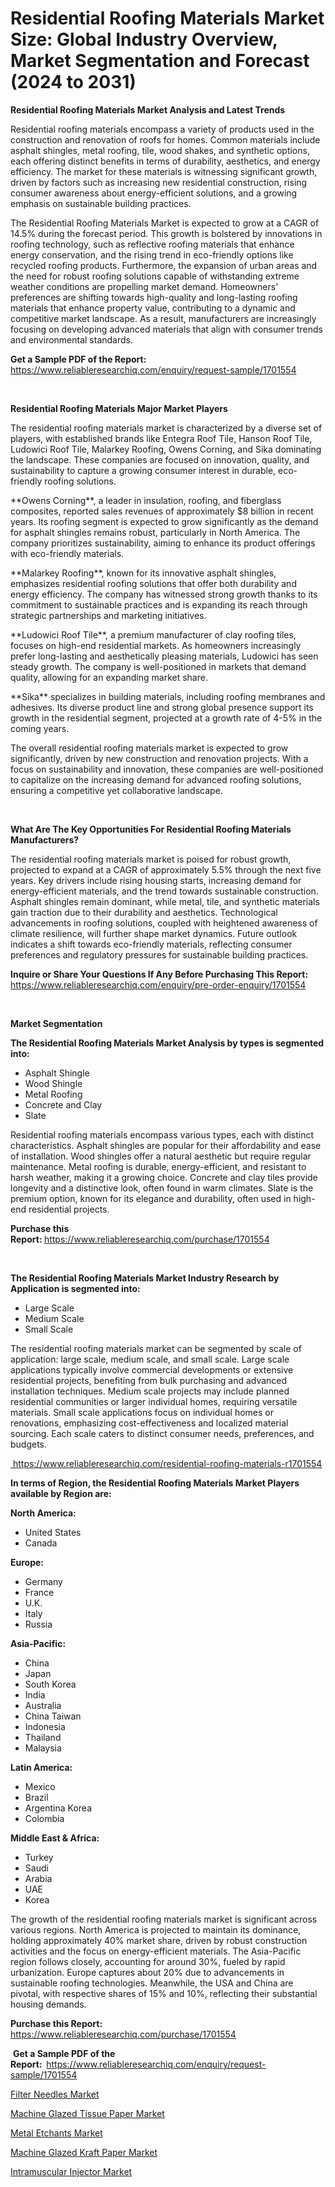 <p><h1>Residential Roofing Materials Market Size: Global Industry Overview, Market Segmentation and Forecast (2024 to 2031)</h1></p><p><strong>Residential Roofing Materials Market Analysis and Latest Trends</strong></p>
<p><p>Residential roofing materials encompass a variety of products used in the construction and renovation of roofs for homes. Common materials include asphalt shingles, metal roofing, tile, wood shakes, and synthetic options, each offering distinct benefits in terms of durability, aesthetics, and energy efficiency. The market for these materials is witnessing significant growth, driven by factors such as increasing new residential construction, rising consumer awareness about energy-efficient solutions, and a growing emphasis on sustainable building practices.</p><p>The Residential Roofing Materials Market is expected to grow at a CAGR of 14.5% during the forecast period. This growth is bolstered by innovations in roofing technology, such as reflective roofing materials that enhance energy conservation, and the rising trend in eco-friendly options like recycled roofing products. Furthermore, the expansion of urban areas and the need for robust roofing solutions capable of withstanding extreme weather conditions are propelling market demand. Homeowners' preferences are shifting towards high-quality and long-lasting roofing materials that enhance property value, contributing to a dynamic and competitive market landscape. As a result, manufacturers are increasingly focusing on developing advanced materials that align with consumer trends and environmental standards.</p></p>
<p><strong>Get a Sample PDF of the Report:&nbsp;</strong> <a href="https://www.reliableresearchiq.com/enquiry/request-sample/1701554?utm_campaign=1119&utm_medium=2&utm_source=Github&utm_content=ia&utm_term=10112024&utm_id=residential-roofing-materials">https://www.reliableresearchiq.com/enquiry/request-sample/1701554</a></p>
<p>&nbsp;</p>
<p><strong>Residential Roofing Materials Major Market Players</strong></p>
<p><p>The residential roofing materials market is characterized by a diverse set of players, with established brands like Entegra Roof Tile, Hanson Roof Tile, Ludowici Roof Tile, Malarkey Roofing, Owens Corning, and Sika dominating the landscape. These companies are focused on innovation, quality, and sustainability to capture a growing consumer interest in durable, eco-friendly roofing solutions.</p><p>**Owens Corning**, a leader in insulation, roofing, and fiberglass composites, reported sales revenues of approximately $8 billion in recent years. Its roofing segment is expected to grow significantly as the demand for asphalt shingles remains robust, particularly in North America. The company prioritizes sustainability, aiming to enhance its product offerings with eco-friendly materials.</p><p>**Malarkey Roofing**, known for its innovative asphalt shingles, emphasizes residential roofing solutions that offer both durability and energy efficiency. The company has witnessed strong growth thanks to its commitment to sustainable practices and is expanding its reach through strategic partnerships and marketing initiatives.</p><p>**Ludowici Roof Tile**, a premium manufacturer of clay roofing tiles, focuses on high-end residential markets. As homeowners increasingly prefer long-lasting and aesthetically pleasing materials, Ludowici has seen steady growth. The company is well-positioned in markets that demand quality, allowing for an expanding market share.</p><p>**Sika** specializes in building materials, including roofing membranes and adhesives. Its diverse product line and strong global presence support its growth in the residential segment, projected at a growth rate of 4-5% in the coming years.</p><p>The overall residential roofing materials market is expected to grow significantly, driven by new construction and renovation projects. With a focus on sustainability and innovation, these companies are well-positioned to capitalize on the increasing demand for advanced roofing solutions, ensuring a competitive yet collaborative landscape.</p></p>
<p>&nbsp;</p>
<p><strong>What Are The Key Opportunities For Residential Roofing Materials Manufacturers?</strong></p>
<p><p>The residential roofing materials market is poised for robust growth, projected to expand at a CAGR of approximately 5.5% through the next five years. Key drivers include rising housing starts, increasing demand for energy-efficient materials, and the trend towards sustainable construction. Asphalt shingles remain dominant, while metal, tile, and synthetic materials gain traction due to their durability and aesthetics. Technological advancements in roofing solutions, coupled with heightened awareness of climate resilience, will further shape market dynamics. Future outlook indicates a shift towards eco-friendly materials, reflecting consumer preferences and regulatory pressures for sustainable building practices.</p></p>
<p><strong>Inquire or Share Your Questions If Any Before Purchasing This Report:</strong> <a href="https://www.reliableresearchiq.com/enquiry/pre-order-enquiry/1701554?utm_campaign=1119&utm_medium=2&utm_source=Github&utm_content=ia&utm_term=10112024&utm_id=residential-roofing-materials">https://www.reliableresearchiq.com/enquiry/pre-order-enquiry/1701554</a></p>
<p>&nbsp;</p>
<p><strong>Market Segmentation</strong></p>
<p><strong>The Residential Roofing Materials Market Analysis by types is segmented into:</strong></p>
<p><ul><li>Asphalt Shingle</li><li>Wood Shingle</li><li>Metal Roofing</li><li>Concrete and Clay</li><li>Slate</li></ul></p>
<p><p>Residential roofing materials encompass various types, each with distinct characteristics. Asphalt shingles are popular for their affordability and ease of installation. Wood shingles offer a natural aesthetic but require regular maintenance. Metal roofing is durable, energy-efficient, and resistant to harsh weather, making it a growing choice. Concrete and clay tiles provide longevity and a distinctive look, often found in warm climates. Slate is the premium option, known for its elegance and durability, often used in high-end residential projects.</p></p>
<p><strong>Purchase this Report:&nbsp;</strong><a href="https://www.reliableresearchiq.com/purchase/1701554?utm_campaign=1119&utm_medium=2&utm_source=Github&utm_content=ia&utm_term=10112024&utm_id=residential-roofing-materials">https://www.reliableresearchiq.com/purchase/1701554</a></p>
<p>&nbsp;</p>
<p><strong>The Residential Roofing Materials Market Industry Research by Application is segmented into:</strong></p>
<p><ul><li>Large Scale</li><li>Medium Scale</li><li>Small Scale</li></ul></p>
<p><p>The residential roofing materials market can be segmented by scale of application: large scale, medium scale, and small scale. Large scale applications typically involve commercial developments or extensive residential projects, benefiting from bulk purchasing and advanced installation techniques. Medium scale projects may include planned residential communities or larger individual homes, requiring versatile materials. Small scale applications focus on individual homes or renovations, emphasizing cost-effectiveness and localized material sourcing. Each scale caters to distinct consumer needs, preferences, and budgets.</p></p>
<p><a href="https://www.reliableresearchiq.com/residential-roofing-materials-r1701554?utm_campaign=1119&utm_medium=2&utm_source=Github&utm_content=ia&utm_term=10112024&utm_id=residential-roofing-materials">&nbsp;https://www.reliableresearchiq.com/residential-roofing-materials-r1701554</a></p>
<p><strong>In terms of Region, the Residential Roofing Materials Market Players available by Region are:</strong></p>
<p>
    <p> <strong> North America: </strong>
        <ul>
            <li>United States</li>
            <li>Canada</li>
        </ul>
        </p> 
    <p> <strong> Europe: </strong>
        <ul>
            <li>Germany</li>
            <li>France</li>
            <li>U.K.</li>
            <li>Italy</li>
            <li>Russia</li>
        </ul>
        </p> 
    <p> <strong> Asia-Pacific: </strong>
        <ul>
            <li>China</li>
            <li>Japan</li>
            <li>South Korea</li>
            <li>India</li>
            <li>Australia</li>
            <li>China Taiwan</li>
            <li>Indonesia</li>
            <li>Thailand</li>
            <li>Malaysia</li>
        </ul>
        </p> 
    <p> <strong> Latin America: </strong>
        <ul>
            <li>Mexico</li>
            <li>Brazil</li>
            <li>Argentina Korea</li>
            <li>Colombia</li>
        </ul>
        </p> 
    <p> <strong> Middle East & Africa: </strong>
        <ul>
            <li>Turkey</li>
            <li>Saudi</li>
            <li>Arabia</li>
            <li>UAE</li>
            <li>Korea</li>
        </ul>
    </p>
    </p>
<p><p>The growth of the residential roofing materials market is significant across various regions. North America is projected to maintain its dominance, holding approximately 40% market share, driven by robust construction activities and the focus on energy-efficient materials. The Asia-Pacific region follows closely, accounting for around 30%, fueled by rapid urbanization. Europe captures about 20% due to advancements in sustainable roofing technologies. Meanwhile, the USA and China are pivotal, with respective shares of 15% and 10%, reflecting their substantial housing demands.</p></p>
<p><strong>Purchase this Report: </strong><a href="https://www.reliableresearchiq.com/purchase/1701554?utm_campaign=1119&utm_medium=2&utm_source=Github&utm_content=ia&utm_term=10112024&utm_id=residential-roofing-materials">https://www.reliableresearchiq.com/purchase/1701554</a></p>
<p>&nbsp;<strong>Get a Sample PDF of the Report:&nbsp;&nbsp;</strong><a href="https://www.reliableresearchiq.com/enquiry/request-sample/1701554?utm_campaign=1119&utm_medium=2&utm_source=Github&utm_content=ia&utm_term=10112024&utm_id=residential-roofing-materials">https://www.reliableresearchiq.com/enquiry/request-sample/1701554</a></p>
<p><strong></strong></p>
<p><p><a href="https://issuu.com/reportprime-2/docs/filter-needles-market-size-2030.ppt_dd7070cbaffc06?utm_campaign=1119&utm_medium=2&utm_source=Github&utm_content=ia&utm_term=10112024&utm_id=residential-roofing-materials">Filter Needles Market</a></p><p><a href="https://github.com/lmorisekv5e/Market-Research-Report-List-1/blob/main/machine-glazed-tissue-paper-market.md?utm_campaign=1119&utm_medium=2&utm_source=Github&utm_content=ia&utm_term=10112024&utm_id=residential-roofing-materials">Machine Glazed Tissue Paper Market</a></p><p><a href="https://www.linkedin.com/pulse/metal-etchants-industry-analysis-report-market-size-share-competitive-a8uye?utm_campaign=1119&utm_medium=2&utm_source=Github&utm_content=ia&utm_term=10112024&utm_id=residential-roofing-materials">Metal Etchants Market</a></p><p><a href="https://github.com/erskinemm93/Market-Research-Report-List-1/blob/main/machine-glazed-kraft-paper-market.md?utm_campaign=1119&utm_medium=2&utm_source=Github&utm_content=ia&utm_term=10112024&utm_id=residential-roofing-materials">Machine Glazed Kraft Paper Market</a></p><p><a href="https://issuu.com/reportprime-2/docs/intramuscular-injector-market-size-_537c80c5d770b0?utm_campaign=1119&utm_medium=2&utm_source=Github&utm_content=ia&utm_term=10112024&utm_id=residential-roofing-materials">Intramuscular Injector Market</a></p></p>